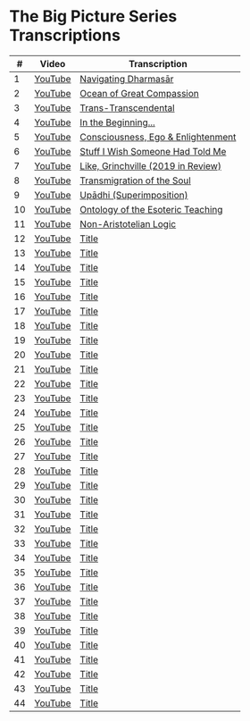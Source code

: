 # The Big Picture Series Transcriptions

| # | Video | Transcription |
| --- | --- | --- |
| 1 | [YouTube](https://www.youtube.com/watch?v=gLXKC6zop-8) | [Navigating Dharmasār](BigPicture01.md) | 
| 2 | [YouTube](https://www.youtube.com/watch?v=h_SwYd9QqIU) | [Ocean of Great Compassion](BigPicture02.md) | 
| 3 | [YouTube](https://www.youtube.com/watch?v=sG_Lfdvch50) | [Trans-Transcendental](BigPicture03.md) | 
| 4 | [YouTube](https://www.youtube.com/watch?v=prI3OFheS24) | [In the Beginning...](BigPicture04.md) | 
| 5 | [YouTube](https://www.youtube.com/watch?v=Bb2FB9LWt24) | [Consciousness, Ego & Enlightenment](BigPicture05.md) | 
| 6 | [YouTube](https://www.youtube.com/watch?v=HetakCu8pwM) | [Stuff I Wish Someone Had Told Me](BigPicture06.md) | 
| 7 | [YouTube](https://www.youtube.com/watch?v=Cw8AyEo6AYA) | [Like, Grinchville (2019 in Review)](BigPicture07.md) | 
| 8 | [YouTube](https://www.youtube.com/watch?v=GmHGpGDE6Ws) | [Transmigration of the Soul](BigPicture08.md) | 
| 9 | [YouTube](https://www.youtube.com/watch?v=wWGf9nyUJBc) | [Upādhi (Superimposition)](BigPicture09.md) | 
| 10 | [YouTube](https://www.youtube.com/watch?v=3bFKIp-yBYc) | [Ontology of the Esoteric Teaching](BigPicture10.md) | 
| 11 | [YouTube](https://www.youtube.com/watch?v=7jAdir9_cHs) | [Non-Aristotelian Logic](BigPicture11.md) | 
| 12 | [YouTube]() | [Title](BigPicture12.md) | 
| 13 | [YouTube]() | [Title](BigPicture13.md) | 
| 14 | [YouTube]() | [Title](BigPicture14.md) | 
| 15 | [YouTube]() | [Title](BigPicture15.md) | 
| 16 | [YouTube]() | [Title](BigPicture16.md) | 
| 17 | [YouTube]() | [Title](BigPicture17.md) | 
| 18 | [YouTube]() | [Title](BigPicture18.md) | 
| 19 | [YouTube]() | [Title](BigPicture19.md) | 
| 20 | [YouTube]() | [Title](BigPicture20.md) | 
| 21 | [YouTube]() | [Title](BigPicture21.md) | 
| 22 | [YouTube]() | [Title](BigPicture22.md) | 
| 23 | [YouTube]() | [Title](BigPicture23.md) | 
| 24 | [YouTube]() | [Title](BigPicture24.md) | 
| 25 | [YouTube]() | [Title](BigPicture25.md) | 
| 26 | [YouTube]() | [Title](BigPicture26.md) | 
| 27 | [YouTube]() | [Title](BigPicture27.md) | 
| 28 | [YouTube]() | [Title](BigPicture28.md) | 
| 29 | [YouTube]() | [Title](BigPicture29.md) | 
| 30 | [YouTube]() | [Title](BigPicture30.md) | 
| 31 | [YouTube]() | [Title](BigPicture31.md) | 
| 32 | [YouTube]() | [Title](BigPicture32.md) | 
| 33 | [YouTube]() | [Title](BigPicture33.md) | 
| 34 | [YouTube]() | [Title](BigPicture34.md) | 
| 35 | [YouTube]() | [Title](BigPicture35.md) | 
| 36 | [YouTube]() | [Title](BigPicture36.md) | 
| 37 | [YouTube]() | [Title](BigPicture37.md) | 
| 38 | [YouTube]() | [Title](BigPicture38.md) | 
| 39 | [YouTube]() | [Title](BigPicture39.md) | 
| 40 | [YouTube]() | [Title](BigPicture40.md) | 
| 41 | [YouTube]() | [Title](BigPicture41.md) | 
| 42 | [YouTube]() | [Title](BigPicture42.md) | 
| 43 | [YouTube]() | [Title](BigPicture43.md) | 
| 44 | [YouTube]() | [Title](BigPicture44.md) | 
